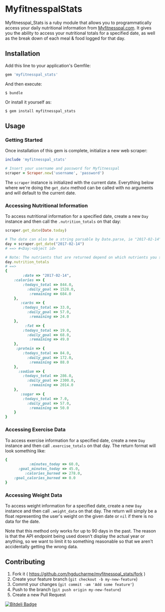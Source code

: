 # MyfitnesspalStats

Myfitnesspal_Stats is a ruby module that allows you to programmatically access your daily nutritional information from [Myfitnesspal.com](http://www.myfitnesspal.com/). It gives you the ability to access your nutritional totals for a specified date, as well as the break down of each meal & food logged for that day.

## Installation

Add this line to your application's Gemfile:

```ruby
gem 'myfitnesspal_stats'
```

And then execute:

    $ bundle

Or install it yourself as:

    $ gem install myfitnesspal_stats

## Usage

### Getting Started 

Once installation of this gem is complete, initialize a new web scraper: 

```ruby
include 'myfitnesspal_stats'

# Insert your username and password for Myfitnesspal
scraper = Scraper.new('username', 'password')
```

The `scraper` instance is initialized with the current date. Everything below where we're
doing the `get_date` method can be called with no arguments and will default to the current
date.

### Accessing Nutritional Information 

To access nutritional information for a specified date, create a new `Day` instance and then call the `.nutrition_totals` on that day:

```ruby
scraper.get_date(Date.today)

# The date can also be a string parsable by Date.parse, ie "2017-02-14"
day = scraper.get_date("2017-02-14")
# ==> #<Day:<object id>

# Note: The nutrients that are returned depend on which nutrients you specified to track in your Myfitnesspal settings.
day.nutrition_totals
# ==> 
{
        :date => "2017-02-14",
    :calories => {
        :todays_total => 844.0,
          :daily_goal => 1528.0,
           :remaining => 684.0
    },
       :carbs => {
        :todays_total => 33.0,
          :daily_goal => 57.0,
           :remaining => 24.0
    },
         :fat => {
        :todays_total => 19.0,
          :daily_goal => 68.0,
           :remaining => 49.0
    },
     :protein => {
        :todays_total => 84.0,
          :daily_goal => 172.0,
           :remaining => 88.0
    },
      :sodium => {
        :todays_total => 286.0,
          :daily_goal => 2300.0,
           :remaining => 2014.0
    },
       :sugar => {
        :todays_total => 7.0,
          :daily_goal => 57.0,
           :remaining => 50.0
    }
}
```

### Accessing Exercise Data

To access exercise information for a specified date, create a new `Day` instance and then 
call `.exercise_totals` on that day. The return format will look something like:

```ruby
{
           :minutes_today => 60.0,
      :goal_minutes_today => 45.0,
         :calories_burned => 278.0,
    :goal_calories_burned => 0.0
}
```

### Accessing Weight Data

To access weight information for a specified date, create a new `Day` instance and then 
call `.weight_data` on that day. The return will simply be a float representing the user's
weight on the given date or `nil` if there is no data for the date.

Note that this method only works for up to 90 days in the past. The reason is that the
API endpoint being used doesn't display the actual year or anything, so we want to limit it
to something reasonable so that we aren't accidentally getting the wrong data.

## Contributing

1. Fork it ( https://github.com/hgducharme/myfitnesspal_stats/fork )
2. Create your feature branch (`git checkout -b my-new-feature`)
3. Commit your changes (`git commit -am 'Add some feature'`)
4. Push to the branch (`git push origin my-new-feature`)
5. Create a new Pull Request

[![Bitdeli Badge](https://d2weczhvl823v0.cloudfront.net/hgducharme/myfitnesspal_stats/trend.png)](https://bitdeli.com/free "Bitdeli Badge")

